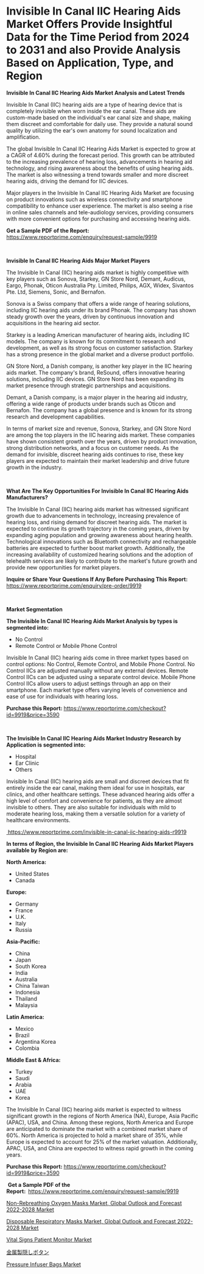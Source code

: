 <p><h1>Invisible In Canal IIC Hearing Aids Market Offers Provide Insightful Data for the Time Period from 2024 to 2031 and also Provide Analysis Based on Application, Type, and Region</h1></p><p><strong>Invisible In Canal IIC Hearing Aids Market Analysis and Latest Trends</strong></p>
<p><p>Invisible In Canal (IIC) hearing aids are a type of hearing device that is completely invisible when worn inside the ear canal. These aids are custom-made based on the individual's ear canal size and shape, making them discreet and comfortable for daily use. They provide a natural sound quality by utilizing the ear's own anatomy for sound localization and amplification.</p><p>The global Invisible In Canal IIC Hearing Aids Market is expected to grow at a CAGR of 4.60% during the forecast period. This growth can be attributed to the increasing prevalence of hearing loss, advancements in hearing aid technology, and rising awareness about the benefits of using hearing aids. The market is also witnessing a trend towards smaller and more discreet hearing aids, driving the demand for IIC devices.</p><p>Major players in the Invisible In Canal IIC Hearing Aids Market are focusing on product innovations such as wireless connectivity and smartphone compatibility to enhance user experience. The market is also seeing a rise in online sales channels and tele-audiology services, providing consumers with more convenient options for purchasing and accessing hearing aids.</p></p>
<p><strong>Get a Sample PDF of the Report:&nbsp;</strong> <a href="https://www.reportprime.com/enquiry/request-sample/9919">https://www.reportprime.com/enquiry/request-sample/9919</a></p>
<p>&nbsp;</p>
<p><strong>Invisible In Canal IIC Hearing Aids Major Market Players</strong></p>
<p><p>The Invisible In Canal (IIC) hearing aids market is highly competitive with key players such as Sonova, Starkey, GN Store Nord, Demant, Audicus, Eargo, Phonak, Oticon Australia Pty. Limited, Philips, AGX, Widex, Sivantos Pte. Ltd, Siemens, Sonic, and Bernafon.</p><p>Sonova is a Swiss company that offers a wide range of hearing solutions, including IIC hearing aids under its brand Phonak. The company has shown steady growth over the years, driven by continuous innovation and acquisitions in the hearing aid sector.</p><p>Starkey is a leading American manufacturer of hearing aids, including IIC models. The company is known for its commitment to research and development, as well as its strong focus on customer satisfaction. Starkey has a strong presence in the global market and a diverse product portfolio.</p><p>GN Store Nord, a Danish company, is another key player in the IIC hearing aids market. The company's brand, ReSound, offers innovative hearing solutions, including IIC devices. GN Store Nord has been expanding its market presence through strategic partnerships and acquisitions.</p><p>Demant, a Danish company, is a major player in the hearing aid industry, offering a wide range of products under brands such as Oticon and Bernafon. The company has a global presence and is known for its strong research and development capabilities.</p><p>In terms of market size and revenue, Sonova, Starkey, and GN Store Nord are among the top players in the IIC hearing aids market. These companies have shown consistent growth over the years, driven by product innovation, strong distribution networks, and a focus on customer needs. As the demand for invisible, discreet hearing aids continues to rise, these key players are expected to maintain their market leadership and drive future growth in the industry.</p></p>
<p>&nbsp;</p>
<p><strong>What Are The Key Opportunities For Invisible In Canal IIC Hearing Aids Manufacturers?</strong></p>
<p><p>The Invisible In Canal (IIC) hearing aids market has witnessed significant growth due to advancements in technology, increasing prevalence of hearing loss, and rising demand for discreet hearing aids. The market is expected to continue its growth trajectory in the coming years, driven by expanding aging population and growing awareness about hearing health. Technological innovations such as Bluetooth connectivity and rechargeable batteries are expected to further boost market growth. Additionally, the increasing availability of customized hearing solutions and the adoption of telehealth services are likely to contribute to the market's future growth and provide new opportunities for market players.</p></p>
<p><strong>Inquire or Share Your Questions If Any Before Purchasing This Report:</strong> <a href="https://www.reportprime.com/enquiry/pre-order/9919">https://www.reportprime.com/enquiry/pre-order/9919</a></p>
<p>&nbsp;</p>
<p><strong>Market Segmentation</strong></p>
<p><strong>The Invisible In Canal IIC Hearing Aids Market Analysis by types is segmented into:</strong></p>
<p><ul><li>No Control</li><li>Remote Control or Mobile Phone Control</li></ul></p>
<p><p>Invisible In Canal (IIC) hearing aids come in three market types based on control options: No Control, Remote Control, and Mobile Phone Control. No Control IICs are adjusted manually without any external devices. Remote Control IICs can be adjusted using a separate control device. Mobile Phone Control IICs allow users to adjust settings through an app on their smartphone. Each market type offers varying levels of convenience and ease of use for individuals with hearing loss.</p></p>
<p><strong>Purchase this Report:&nbsp;</strong><a href="https://www.reportprime.com/checkout?id=9919&price=3590">https://www.reportprime.com/checkout?id=9919&price=3590</a></p>
<p>&nbsp;</p>
<p><strong>The Invisible In Canal IIC Hearing Aids Market Industry Research by Application is segmented into:</strong></p>
<p><ul><li>Hospital</li><li>Ear Clinic</li><li>Others</li></ul></p>
<p><p>Invisible In Canal (IIC) hearing aids are small and discreet devices that fit entirely inside the ear canal, making them ideal for use in hospitals, ear clinics, and other healthcare settings. These advanced hearing aids offer a high level of comfort and convenience for patients, as they are almost invisible to others. They are also suitable for individuals with mild to moderate hearing loss, making them a versatile solution for a variety of healthcare environments.</p></p>
<p><a href="https://www.reportprime.com/invisible-in-canal-iic-hearing-aids-r9919">&nbsp;https://www.reportprime.com/invisible-in-canal-iic-hearing-aids-r9919</a></p>
<p><strong>In terms of Region, the Invisible In Canal IIC Hearing Aids Market Players available by Region are:</strong></p>
<p>
    <p> <strong> North America: </strong>
        <ul>
            <li>United States</li>
            <li>Canada</li>
        </ul>
        </p> 
    <p> <strong> Europe: </strong>
        <ul>
            <li>Germany</li>
            <li>France</li>
            <li>U.K.</li>
            <li>Italy</li>
            <li>Russia</li>
        </ul>
        </p> 
    <p> <strong> Asia-Pacific: </strong>
        <ul>
            <li>China</li>
            <li>Japan</li>
            <li>South Korea</li>
            <li>India</li>
            <li>Australia</li>
            <li>China Taiwan</li>
            <li>Indonesia</li>
            <li>Thailand</li>
            <li>Malaysia</li>
        </ul>
        </p> 
    <p> <strong> Latin America: </strong>
        <ul>
            <li>Mexico</li>
            <li>Brazil</li>
            <li>Argentina Korea</li>
            <li>Colombia</li>
        </ul>
        </p> 
    <p> <strong> Middle East & Africa: </strong>
        <ul>
            <li>Turkey</li>
            <li>Saudi</li>
            <li>Arabia</li>
            <li>UAE</li>
            <li>Korea</li>
        </ul>
    </p>
    </p>
<p><p>The Invisible In Canal (IIC) hearing aids market is expected to witness significant growth in the regions of North America (NA), Europe, Asia Pacific (APAC), USA, and China. Among these regions, North America and Europe are anticipated to dominate the market with a combined market share of 60%. North America is projected to hold a market share of 35%, while Europe is expected to account for 25% of the market valuation. Additionally, APAC, USA, and China are expected to witness rapid growth in the coming years.</p></p>
<p><strong>Purchase this Report: </strong><a href="https://www.reportprime.com/checkout?id=9919&price=3590">https://www.reportprime.com/checkout?id=9919&price=3590</a></p>
<p>&nbsp;<strong>Get a Sample PDF of the Report:&nbsp;&nbsp;</strong><a href="https://www.reportprime.com/enquiry/request-sample/9919">https://www.reportprime.com/enquiry/request-sample/9919</a></p>
<p><strong></strong></p>
<p><p><a href="https://issuu.com/reportprime-2/docs/non-rebreathing-oxygen-masks-market_6bc4135512f288">Non-Rebreathing Oxygen Masks Market, Global Outlook and Forecast 2022-2028 Market</a></p><p><a href="https://issuu.com/reportprime-2/docs/disposable-respiratory-masks-market_b6ad4fed8b3209">Disposable Respiratory Masks Market, Global Outlook and Forecast 2022-2028 Market</a></p><p><a href="https://github.com/Angelnienowdseej3e45z3p8c/Market-Research-Report-List-3/blob/main/vital-signs-patient-monitor-market.md">Vital Signs Patient Monitor Market</a></p><p><a href="https://github.com/DwightHuels1/Market-Research-Report-List-3/blob/main/307955385787.md">金属製隠しボタン</a></p><p><a href="https://github.com/brentleyjimmiealvaradoz4l1rea/Market-Research-Report-List-4/blob/main/pressure-infuser-bags-market.md">Pressure Infuser Bags Market</a></p></p>